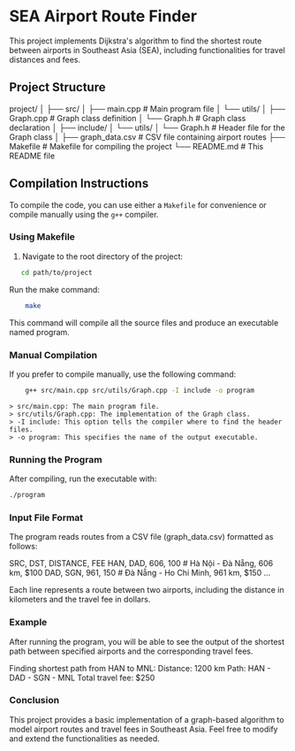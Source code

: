 # SEA Airport Route Finder

This project implements Dijkstra's algorithm to find the shortest route between airports in Southeast Asia (SEA), including functionalities for travel distances and fees.

## Project Structure

project/ │ ├── src/ │ ├── main.cpp # Main program file │ └── utils/ │ ├── Graph.cpp # Graph class definition │ └── Graph.h # Graph class declaration │ ├── include/ │ └── utils/ │ └── Graph.h # Header file for the Graph class │ ├── graph_data.csv # CSV file containing airport routes ├── Makefile # Makefile for compiling the project └── README.md # This README file

## Compilation Instructions

To compile the code, you can use either a `Makefile` for convenience or compile manually using the `g++` compiler.

### Using Makefile

1. Navigate to the root directory of the project:

```bash
   cd path/to/project
```

   Run the make command:

```bash
    make
```
This command will compile all the source files and produce an executable named program.

### Manual Compilation
If you prefer to compile manually, use the following command:

```bash
    g++ src/main.cpp src/utils/Graph.cpp -I include -o program
```
    > src/main.cpp: The main program file.
    > src/utils/Graph.cpp: The implementation of the Graph class.
    > -I include: This option tells the compiler where to find the header files.
    > -o program: This specifies the name of the output executable.

### Running the Program
After compiling, run the executable with:

```bash
./program
```
### Input File Format
The program reads routes from a CSV file (graph_data.csv) formatted as follows:

SRC, DST, DISTANCE, FEE
HAN, DAD, 606, 100   # Hà Nội - Đà Nẵng, 606 km, $100
DAD, SGN, 961, 150   # Đà Nẵng - Ho Chi Minh, 961 km, $150
...

Each line represents a route between two airports, including the distance in kilometers and the travel fee in dollars.

### Example
After running the program, you will be able to see the output of the shortest path between specified airports and the corresponding travel fees.

Finding shortest path from HAN to MNL:
Distance: 1200 km
Path: HAN - DAD - SGN - MNL
Total travel fee: $250

### Conclusion
This project provides a basic implementation of a graph-based algorithm to model airport routes and travel fees in Southeast Asia. Feel free to modify and extend the functionalities as needed.
